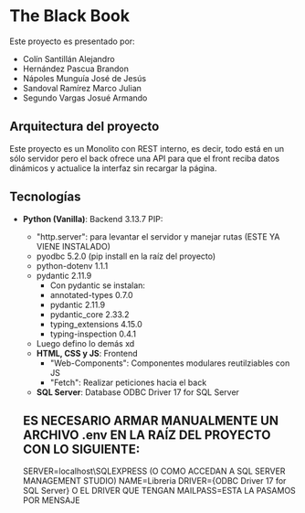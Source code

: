 # The Black Book

Este proyecto es presentado por:

- Colín Santillán Alejandro
- Hernández Pascua Brandon
- Nápoles Munguía José de Jesús
- Sandoval Ramírez Marco Julian
- Segundo Vargas Josué Armando

## Arquitectura del proyecto
Este proyecto es un Monolito con REST interno, es decir, todo está en un sólo servidor pero el back ofrece una API para que el front reciba datos dinámicos y actualice la interfaz sin recargar la página.

## Tecnologías
- **Python (Vanilla)**: Backend 3.13.7
    PIP:
    - "http.server": para levantar el servidor y manejar rutas (ESTE YA VIENE INSTALADO)
    - pyodbc 5.2.0  (pip install en la raíz del proyecto)
    - python-dotenv 1.1.1
    - pydantic 2.11.9
        - Con pydantic se instalan:
        - annotated-types   0.7.0
        - pydantic          2.11.9
        - pydantic_core     2.33.2
        - typing_extensions 4.15.0
        - typing-inspection 0.4.1
    - Luego defino lo demás xd
    - **HTML, CSS y JS**: Frontend
        - "Web-Components": Componentes modulares reutilziables con JS
        - "Fetch": Realizar peticiones hacia el back
    - **SQL Server**: Database
        ODBC Driver 17 for SQL Server

    ## ES NECESARIO ARMAR MANUALMENTE UN ARCHIVO .env EN LA RAÍZ DEL PROYECTO CON LO SIGUIENTE:
    SERVER=localhost\SQLEXPRESS (O COMO ACCEDAN A SQL SERVER MANAGEMENT STUDIO)
    NAME=Libreria
    DRIVER={ODBC Driver 17 for SQL Server} O EL DRIVER QUE TENGAN
    MAILPASS=ESTA LA PASAMOS POR MENSAJE


